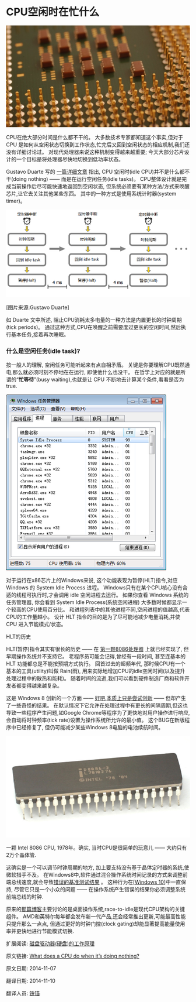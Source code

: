 CPU空闲时在忙什么
==

![](01_Chip.jpg)

CPU在绝大部分时间是什么都不干的。 大多数技术专家都知道这个事实,但对于 CPU 是如何从空闲状态切换到工作状态,忙完后又回到空闲状态的相应机制,我们还没有详细讨论过。 对现代处理器来说这种机制变得越来越重要; 今天大部分芯片设计的一个目标是将处理器尽快地切换到低功率状态。

Gustavo Duarte 写的 [一篇详细文章](http://duartes.org/gustavo/blog/post/what-does-an-idle-cpu-do/) 指出, CPU 空闲时(idle CPU)并不是什么都不干(doing nothing) —— 而是在运行空闲任务(idle tasks)。 CPU整体设计就是完成当前操作后尽可能快速地返回到空闲状态, 但系统必须要有某种方法/方式来唤醒芯片,让它去关注其他某些东西。 其中的一种方式是使用系统计时器(system timer)。

![](02_idleCycles.png)

[图片来源:Gustavo Duarte]




如 Duarte 文中所述, 阻止CPU消耗太多电量的一种方法是内置更长的时钟周期(tick periods)。 通过这种方式,CPU在唤醒之前需要度过更长的空闲时间,然后执行基本任务,接着再次睡眠。

### 什么是空闲任务(idle task)? ###

按一般人的理解, 空闲任务可能听起来有点自相矛盾。 关键是你要理解CPU既然通电,那么就必须时刻不停地在在运行, 即使他什么也没干。 在哲学上对应的就是所谓的“**忙等待**”(busy waiting),也就是让 CPU 不断地去计算某个条件,看看是否为 true.

![](03_CPU-Idle.png)


对于运行在x86芯片上的Windows来说, 这个功能表现为暂停(HLT)指令,对应 Windows 的 System Idle Process 进程。 Windows只有在某个CPU核心没有合适的线程可执行时,才会调用 idle 空闲进程去运行。 如果你查看 Windows 系统的任务管理器, 你会看到 System Idle Process(系统空闲进程) 大多数时候都显示一个较高的CPU使用百分比。 和进程列表中的其他进程不同,空闲进程的值越高,代表CPU的工作量越小。 设计 HLT 指令的目的是为了尽可能地减少电量消耗,并使 CPU 进入节能模式/状态。

HLT的历史

HLT(暂停)指令其实有很长的历史 —— 在 [第一颗8086处理器](http://www.extremetech.com/computing/105107-4004-to-sandy-bridge-40-years-of-intel-cpus) 上就已经实现了, 但早期操作系统并不支持它。 老程序员可能会记得,曾经有一段时间, 甚至连基本的 HLT 功能都总是不能按预期方式执行。 回首过去的超频年代, 那时候CPU有一个基本的工具(utility)叫做 Rain(雨), 用来实际地增加CPU的idle空闲时间(以及提升处理过程中的散热和能耗)。 随着时间的流逝,我们可以看到硬件制造厂商和软件开发者都变得越来越复杂。

这是 Windows 8 创新的一个方面 —— [好吧,本质上只是尝试创新](http://www.extremetech.com/computing/169055-why-do-windows-pcs-have-such-terrible-battery-life-compared-to-mac-and-ios) —— 但却产生了一些奇怪的结果。 在默认情况下它允许在处理过程中有更长的间隔周期,但这也导致一些程序产生问题,如Google Chrome等程序为了更快地对用户操作进行响应,会自动将时钟频率(tick rate)设置为操作系统所允许的最小值。 这个BUG在新版程序中已经修复了, 但仍可能减少某些Windows 8电脑的电池续航时间。

![](04_intel-8086-cpu.jpg)

一颗 Intel 8086 CPU, 1978年。确实, 当时CPU是很简单的玩意儿 —— 大约只有2万个晶体管.

这确实是一个可以调节时钟周期的地方, 加上要支持没有基于晶体定时器的系统,使微软措手不及。 在Windows8中,软件通过混合操作系统时间记录的方式来调整前端总线速度,就会导致[错误的基准测试结果](http://www.extremetech.com/computing/164209-windows-8-banned-by-worlds-top-benchmarking-and-overclocking-site) 。 这种行为在[[Windows 10](http://www.extremetech.com/computing/193469-windows-10-is-great-but-it-wont-stop-the-pc-from-dying-and-taking-microsoft-with-it)]中一直保持, 尽管它只是一个小众的问题 —— 在操作系统产生错误的结果你必须调整系统前端总线的时钟.

原来的[那篇博客](http://duartes.org/gustavo/blog/post/what-does-an-idle-cpu-do/)主要讨论的是桌面操作系统,race-to-idle是现代CPU架构的关键组件。 AMD和英特尔每年都会发布新一代产品,还会经常推出更新,可能最高性能只提升那么一点点, 但通过更好的时钟门控(clock gating)却能显著提高能量使用率并更快地进行节能模式切换.




扩展阅读: [磁盘驱动器(硬盘)的工作原理](http://www.extremetech.com/computing/88078-how-a-hard-drive-works)


原文链接: [What does a CPU do when it’s doing nothing?](http://www.extremetech.com/computing/193628-what-does-a-cpu-do-when-its-doing-nothing)

原文日期: 2014-11-07

翻译日期: 2014-11-10

翻译人员: [铁锚](http://blog.csdn.net/renfufei)

